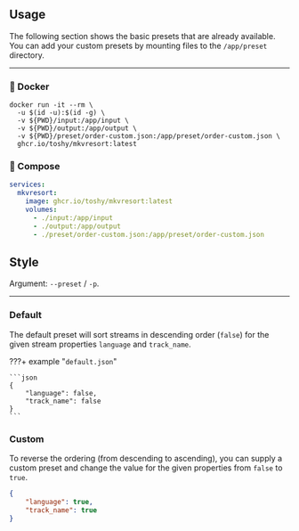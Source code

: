 ## Usage

The following section shows the basic presets that are already available. You
can add your custom presets by mounting files to the `/app/preset` directory.

---

### 🐋 Docker

```shell
docker run -it --rm \
  -u $(id -u):$(id -g) \
  -v ${PWD}/input:/app/input \
  -v ${PWD}/output:/app/output \
  -v ${PWD}/preset/order-custom.json:/app/preset/order-custom.json \
  ghcr.io/toshy/mkvresort:latest
```

### 🐳 Compose

```yaml
services:
  mkvresort:
    image: ghcr.io/toshy/mkvresort:latest
    volumes:
      - ./input:/app/input
      - ./output:/app/output
      - ./preset/order-custom.json:/app/preset/order-custom.json
```

## Style

Argument: `--preset` / `-p`.

---

### Default

The default preset will sort streams in descending order (`false`) for the given stream properties `language` and `track_name`.

???+ example "`default.json`"

    ```json
    {
        "language": false,
        "track_name": false
    }
    ```

### Custom

To reverse the ordering (from descending to ascending), you can supply a custom preset and change the value for the given properties from `false` to `true`. 

```json
{
    "language": true,
    "track_name": true
}
```

